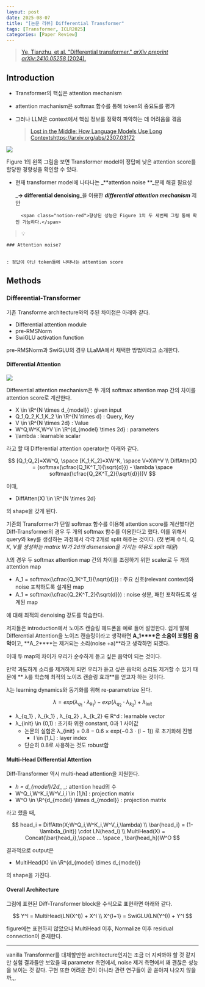 ```yaml
---
layout: post
date: 2025-08-07
title: "[논문 리뷰] Differential Transformer"
tags: [Transformer, ICLR2025]
categories: [Paper Review]
---
```


> [Ye, Tianzhu, et al. "Differential transformer." ](https://arxiv.org/abs/2410.05258)[_arXiv preprint arXiv:2410.05258_](https://arxiv.org/abs/2410.05258)[ (2024).](https://arxiv.org/abs/2410.05258)



## Introduction

- Transformer의 핵심은 attention mechanism
- attention machanism은 softmax 함수를 통해 token의 중요도를 평가
- 그러나 LLM은 context에서 핵심 정보를 정확히 파악하는 데 어려움을 겪음

	> [Lost in the Middle: How Language Models Use Long Contextshttps://arxiv.org/abs/2307.03172](https://arxiv.org/abs/2307.03172)


![](https://prod-files-secure.s3.us-west-2.amazonaws.com/542b861c-36a8-4051-84e5-8804b6728dba/9083ea56-691a-4752-ae26-47f403431ac8/image.png?X-Amz-Algorithm=AWS4-HMAC-SHA256&X-Amz-Content-Sha256=UNSIGNED-PAYLOAD&X-Amz-Credential=ASIAZI2LB466UM2OTGR5%2F20250816%2Fus-west-2%2Fs3%2Faws4_request&X-Amz-Date=20250816T041331Z&X-Amz-Expires=3600&X-Amz-Security-Token=IQoJb3JpZ2luX2VjECMaCXVzLXdlc3QtMiJHMEUCIQDkjceH%2FzpEhCFUEJv3KTnmTmklCRbnCKHswg3l5k%2FZ5AIgGCzzK0MASaL1Mctq55Qs1TDxkp0B19Nix8yLFSiElsEq%2FwMIbBAAGgw2Mzc0MjMxODM4MDUiDHHSPgYW4H4DhpVzZyrcA1kApwBsvQ2RTulyG%2BhD1mxQnH0JZozmEmK4XwzpiuF2FRfaXEvy9qIjlfiUUPkKyiFXHav%2Fa%2BMiThpq2CVoHSRH6oNArUEHZCMlL2i0Lcb5lK4Mm705Wf0CSymbth1QDTOcdhKdkopR9FGRTVNFfCVEzjlXF%2BuZgfE4gSdYRQ2%2BbESRXLEP4WULWJ8mAysldeeUusP4Yaix6HA2tXlLuADpKHYNzyuRJ8ovrF7qkENs5SEQRr4v6reB75fuh%2Fklykv8hFlAUgeMyAYXNT%2FKQHuCQJ2CHe4DBHALicPMLYtmP9ZlWn6fWM1L4NKyjgUAimUOm5ZPlbFkFwUCji3gSIlFDjCNGSTQMG6YVAgcPzCNTvsxtvnB3GN8T1aPa5yoXg75Xrrzb%2Fc1828CVss%2FG9u4BWOc5Ncc4mpwZFGZnhvDKkYLFZstGjZ0qu3tyI7pxCZoQQcb%2BfuljTFcVCC741RP1%2B5K7c9G9hRw3ipDImWtDuJFKhFB3bFs2Me6qUdE2frxQzpZ8Nxo5R%2Bc5%2F8ttBIE33g30m9SLFay8RZ54YU8YmlVGYkrIsV%2FlHrAMrBCrfGRV9sU6C40HwM2WPbSu8SQZ6t77S%2FDve6vB2TTDho4dGnTyXd6AOHqnrDjMNTv%2F8QGOqUB6tgmIPc39FRbyDnzwdBPcWFa6uQlyKJHVsBqRNMddaioGZYqlTac%2B7uwt9gmmwAWMHOUwkhGvzG7qFrVL1nEdj6CaDBjmPo1xeUTKn1NCCZg29hvs5gyy1barpyyvWnYx0HoFQ8xa4ixcgl830qBx3jmSzgz9GtPNYvmAVfzV82eg4RSHtBG6FRjUoPeEB0iigzAFc9BXLyswJzYjVGm2QDF%2Fxvb&X-Amz-Signature=8efd37b0f63bb12c3849510e65fdf10901f849b9ed9bfac0ecbd1f1c9120d49a&X-Amz-SignedHeaders=host&x-amz-checksum-mode=ENABLED&x-id=GetObject)


Figure 1의 왼쪽 그림을 보면 Transformer model이 정답에 낮은 attention score를 할당한 경향성을 확인할 수 있다.

- 현재 transformer model에 나타나는 _**attention noise **_문제 해결 필요성

	_**→ differential denoising**_을 이용한 _**differential attention mechanism**_ 제안


		<span class="notion-red">향상된 성능은 Figure 1의 두 세번째 그림 통해 확인 가능하다.</span>


> 💡 


	### Attention noise?


	: 정답이 아닌 token들에 나타나는 attention score



## Methods



### Differential-Transformer


기존 Transforme architecture와의 주된 차이점은 아래와 같다.

- Differential attention module
- pre-RMSNorm
- SwiGLU activation function

pre-RMSNorm과 SwiGLU의 경우 LLaMA에서 채택한 방법이라고 소개한다.



#### Differential Attention


![](https://prod-files-secure.s3.us-west-2.amazonaws.com/542b861c-36a8-4051-84e5-8804b6728dba/116d70b2-1963-4810-9167-f4c7d8a06e8f/image.png?X-Amz-Algorithm=AWS4-HMAC-SHA256&X-Amz-Content-Sha256=UNSIGNED-PAYLOAD&X-Amz-Credential=ASIAZI2LB466UM2OTGR5%2F20250816%2Fus-west-2%2Fs3%2Faws4_request&X-Amz-Date=20250816T041331Z&X-Amz-Expires=3600&X-Amz-Security-Token=IQoJb3JpZ2luX2VjECMaCXVzLXdlc3QtMiJHMEUCIQDkjceH%2FzpEhCFUEJv3KTnmTmklCRbnCKHswg3l5k%2FZ5AIgGCzzK0MASaL1Mctq55Qs1TDxkp0B19Nix8yLFSiElsEq%2FwMIbBAAGgw2Mzc0MjMxODM4MDUiDHHSPgYW4H4DhpVzZyrcA1kApwBsvQ2RTulyG%2BhD1mxQnH0JZozmEmK4XwzpiuF2FRfaXEvy9qIjlfiUUPkKyiFXHav%2Fa%2BMiThpq2CVoHSRH6oNArUEHZCMlL2i0Lcb5lK4Mm705Wf0CSymbth1QDTOcdhKdkopR9FGRTVNFfCVEzjlXF%2BuZgfE4gSdYRQ2%2BbESRXLEP4WULWJ8mAysldeeUusP4Yaix6HA2tXlLuADpKHYNzyuRJ8ovrF7qkENs5SEQRr4v6reB75fuh%2Fklykv8hFlAUgeMyAYXNT%2FKQHuCQJ2CHe4DBHALicPMLYtmP9ZlWn6fWM1L4NKyjgUAimUOm5ZPlbFkFwUCji3gSIlFDjCNGSTQMG6YVAgcPzCNTvsxtvnB3GN8T1aPa5yoXg75Xrrzb%2Fc1828CVss%2FG9u4BWOc5Ncc4mpwZFGZnhvDKkYLFZstGjZ0qu3tyI7pxCZoQQcb%2BfuljTFcVCC741RP1%2B5K7c9G9hRw3ipDImWtDuJFKhFB3bFs2Me6qUdE2frxQzpZ8Nxo5R%2Bc5%2F8ttBIE33g30m9SLFay8RZ54YU8YmlVGYkrIsV%2FlHrAMrBCrfGRV9sU6C40HwM2WPbSu8SQZ6t77S%2FDve6vB2TTDho4dGnTyXd6AOHqnrDjMNTv%2F8QGOqUB6tgmIPc39FRbyDnzwdBPcWFa6uQlyKJHVsBqRNMddaioGZYqlTac%2B7uwt9gmmwAWMHOUwkhGvzG7qFrVL1nEdj6CaDBjmPo1xeUTKn1NCCZg29hvs5gyy1barpyyvWnYx0HoFQ8xa4ixcgl830qBx3jmSzgz9GtPNYvmAVfzV82eg4RSHtBG6FRjUoPeEB0iigzAFc9BXLyswJzYjVGm2QDF%2Fxvb&X-Amz-Signature=b88e170708debc68a17883e1535f73c1cf38dabe2b91c75472073c8b09b7b5e3&X-Amz-SignedHeaders=host&x-amz-checksum-mode=ENABLED&x-id=GetObject)


Differential attention mechanism은 두 개의 softmax attention map 간의 차이를 attention score로 계산한다.

- X \in \R^{N \times d\_{model}} : given input
- Q\_1,Q\_2,K\_1,K\_2 \in \R^{N \times d} : Query, Key
- V \in \R^{N \times 2d} : Value
- W^Q,W^K,W^V \in \R^{d\_{model} \times 2d} : parameters
- \lambda : learnable scalar

라고 할 때 Differential attention operator는 아래와 같다.


$$
[Q_1;Q_2]=XW^Q, \space [K_1;K_2]=XW^K, \space V=XW^V \\
DiffAttn(X) = (softmax(\cfrac{Q_1K^T_1}{\sqrt{d}}) - \lambda \space softmax(\cfrac{Q_2K^T_2}{\sqrt{d}}))V
$$


이때,

- DiffAtten(X) \in \R^{N \times 2d}

의 shape을 갖게 된다.


기존의 Transformer가 단일 softmax 함수를 이용해 attention score를 계산했다면 Diff-Transformer의 경우 두 개의 softmax 함수를 이용한다고 했다. 이를 위해서 query와 key를 생성하는 과정에서 각각 2개로 split 해주는 것이다. <span class="notion-red">(첫 번째 수식, </span><span class="notion-red">_Q, K, V를 생성하는 matrix W가 2d의 dismension을 가지는 이유도 split 때문_</span><span class="notion-red">)</span>


 λ의 경우 두 softmax attention map 간의 차이를 조정하기 위한 scaler로 두 개의 attention map

- A\_1 = softmax(\cfrac{Q\_1K^T\_1}{\sqrt{d}}) : 주요 신호(relevant context)와 noise 포착하도록 설계된 map
- A\_1 = softmax(\cfrac{Q\_2K^T\_2}{\sqrt{d}}) : noise 성분, 패턴 포착하도록 설계된 map 

에 대해 최적의 denoising 강도를 학습한다.


저자들은 introduction에서 노이즈 캔슬링 헤드폰을 예로 들어 설명한다. 쉽게 말해 Differential Attention을 노이즈 캔슬링이라고 생각하면 **A\_1****은 소음이 포함된 음악**이고, **A\_2****는 제거되는 소리(noise +a)**라고 생각하면 되겠다. 


이때 두 map의 차이가 우리가 순수하게 듣고 싶은 음악이 되는 것이다. 


만약 과도하게 소리를 제거하게 되면 우리가 듣고 싶은 음악의 소리도 제거할 수 있기 때문에 ** λ를 학습해 최적의 노이즈 캔슬링 효과**를 얻고자 하는 것이다.


λ는 learning dynamics와 동기화를 위해 re-parametrize 된다.


$$
\lambda = exp(\lambda_{q_1} \cdot \lambda_{k_1}) - exp(\lambda_{q_2} \cdot \lambda_{k_2}) + \lambda_{init}
$$

- λ\_{q\_1} , λ\_{k\_1} , λ\_{q\_2} , λ\_{k\_2} ∈ R^d : learnable vector
- λ\_{init} \in (0,1) : 초기화 위한 constant, 0과 1 사이값
	- 논문의 실험은 λ\_{init} = 0.8 − 0.6 × exp(−0.3 · (l − 1)) 로 초기화해 진행
		- l \in [1,L] : layer index
	- 단순히 0.8로 사용하는 것도 robust함


#### **Multi-Head Differential Attention**


Diff-Transformer 역시 multi-head attention을 지원한다.

- _h = d\_{model}/2d__ _: attention head의 수
- W^Q\_i,W^K\_i,W^V\_i,i \in [1,h] : projection matrix
- W^O \in \R^{d\_{model} \times d\_{model}} : projection matrix

라고 했을 때,


$$
head_i = DiffAttn(X;W^Q_i,W^K_i,W^V_i,\lambda) \\
\bar{head_i} = (1-\lambda_{init}) \cdot LN(head_i) \\
MultiHead(X) = Concat(\bar{head_i},\space ... \space , \bar{head_h})W^O
$$


결과적으로 output은

- MultiHead(X) \in \R^{d\_{model} \times d\_{model}}

의 shape을 가진다.



#### Overall Architecture


그림에 표현된 Diff-Transformer block을 수식으로 표현하면 아래와 같다.


$$
Y^l = MultiHead(LN(X^l)) + X^l \\
X^{l+1} = SwiGLU(LN(Y^l)) + Y^l
$$


figure에는 표현하지 않았으나 MultiHead 이후, Normalize 이후 residual connection이 존재한다.


---


vanilla Transformer를 대체할만한 architecture인지는 조금 더 지켜봐야 할 것 같지만 실험 결과들만 보았을 때 parameter 측면에서, noise 제거 측면에서 꽤 괜찮은 성능을 보이는 것 같다. 구현 또한 어려운 편이 아니라 관련 연구들이 곧 쏟아져 나오지 않을까,,,

